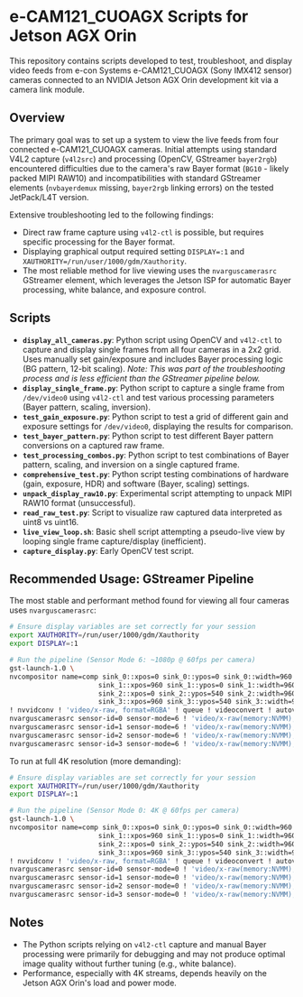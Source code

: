 # e-CAM121_CUOAGX Scripts for Jetson AGX Orin

This repository contains scripts developed to test, troubleshoot, and display video feeds from e-con Systems e-CAM121_CUOAGX (Sony IMX412 sensor) cameras connected to an NVIDIA Jetson AGX Orin development kit via a camera link module.

## Overview

The primary goal was to set up a system to view the live feeds from four connected e-CAM121_CUOAGX cameras. Initial attempts using standard V4L2 capture (`v4l2src`) and processing (OpenCV, GStreamer `bayer2rgb`) encountered difficulties due to the camera's raw Bayer format (`BG10` - likely packed MIPI RAW10) and incompatibilities with standard GStreamer elements (`nvbayerdemux` missing, `bayer2rgb` linking errors) on the tested JetPack/L4T version.

Extensive troubleshooting led to the following findings:
*   Direct raw frame capture using `v4l2-ctl` is possible, but requires specific processing for the Bayer format.
*   Displaying graphical output required setting `DISPLAY=:1` and `XAUTHORITY=/run/user/1000/gdm/Xauthority`.
*   The most reliable method for live viewing uses the `nvarguscamerasrc` GStreamer element, which leverages the Jetson ISP for automatic Bayer processing, white balance, and exposure control.

## Scripts

*   **`display_all_cameras.py`**: Python script using OpenCV and `v4l2-ctl` to capture and display single frames from all four cameras in a 2x2 grid. Uses manually set gain/exposure and includes Bayer processing logic (BG pattern, 12-bit scaling). *Note: This was part of the troubleshooting process and is less efficient than the GStreamer pipeline below.*
*   **`display_single_frame.py`**: Python script to capture a single frame from `/dev/video0` using `v4l2-ctl` and test various processing parameters (Bayer pattern, scaling, inversion).
*   **`test_gain_exposure.py`**: Python script to test a grid of different gain and exposure settings for `/dev/video0`, displaying the results for comparison.
*   **`test_bayer_pattern.py`**: Python script to test different Bayer pattern conversions on a captured raw frame.
*   **`test_processing_combos.py`**: Python script to test combinations of Bayer pattern, scaling, and inversion on a single captured frame.
*   **`comprehensive_test.py`**: Python script testing combinations of hardware (gain, exposure, HDR) and software (Bayer, scaling) settings.
*   **`unpack_display_raw10.py`**: Experimental script attempting to unpack MIPI RAW10 format (unsuccessful).
*   **`read_raw_test.py`**: Script to visualize raw captured data interpreted as uint8 vs uint16.
*   **`live_view_loop.sh`**: Basic shell script attempting a pseudo-live view by looping single frame capture/display (inefficient).
*   **`capture_display.py`**: Early OpenCV test script.

## Recommended Usage: GStreamer Pipeline

The most stable and performant method found for viewing all four cameras uses `nvarguscamerasrc`:

```bash
# Ensure display variables are set correctly for your session
export XAUTHORITY=/run/user/1000/gdm/Xauthority
export DISPLAY=:1

# Run the pipeline (Sensor Mode 6: ~1080p @ 60fps per camera)
gst-launch-1.0 \
nvcompositor name=comp sink_0::xpos=0 sink_0::ypos=0 sink_0::width=960 sink_0::height=540 \
                      sink_1::xpos=960 sink_1::ypos=0 sink_1::width=960 sink_1::height=540 \
                      sink_2::xpos=0 sink_2::ypos=540 sink_2::width=960 sink_2::height=540 \
                      sink_3::xpos=960 sink_3::ypos=540 sink_3::width=960 sink_3::height=540 \
! nvvidconv ! 'video/x-raw, format=RGBA' ! queue ! videoconvert ! autovideosink sync=false -e \
nvarguscamerasrc sensor-id=0 sensor-mode=6 ! 'video/x-raw(memory:NVMM), width=2028, height=1112, format=NV12, framerate=60/1' ! comp.sink_0 \
nvarguscamerasrc sensor-id=1 sensor-mode=6 ! 'video/x-raw(memory:NVMM), width=2028, height=1112, format=NV12, framerate=60/1' ! comp.sink_1 \
nvarguscamerasrc sensor-id=2 sensor-mode=6 ! 'video/x-raw(memory:NVMM), width=2028, height=1112, format=NV12, framerate=60/1' ! comp.sink_2 \
nvarguscamerasrc sensor-id=3 sensor-mode=6 ! 'video/x-raw(memory:NVMM), width=2028, height=1112, format=NV12, framerate=60/1' ! comp.sink_3
```

To run at full 4K resolution (more demanding):
```bash
# Ensure display variables are set correctly for your session
export XAUTHORITY=/run/user/1000/gdm/Xauthority
export DISPLAY=:1

# Run the pipeline (Sensor Mode 0: 4K @ 60fps per camera)
gst-launch-1.0 \
nvcompositor name=comp sink_0::xpos=0 sink_0::ypos=0 sink_0::width=960 sink_0::height=540 \
                      sink_1::xpos=960 sink_1::ypos=0 sink_1::width=960 sink_1::height=540 \
                      sink_2::xpos=0 sink_2::ypos=540 sink_2::width=960 sink_2::height=540 \
                      sink_3::xpos=960 sink_3::ypos=540 sink_3::width=960 sink_3::height=540 \
! nvvidconv ! 'video/x-raw, format=RGBA' ! queue ! videoconvert ! autovideosink sync=false -e \
nvarguscamerasrc sensor-id=0 sensor-mode=0 ! 'video/x-raw(memory:NVMM), width=4056, height=3040, format=NV12, framerate=60/1' ! comp.sink_0 \
nvarguscamerasrc sensor-id=1 sensor-mode=0 ! 'video/x-raw(memory:NVMM), width=4056, height=3040, format=NV12, framerate=60/1' ! comp.sink_1 \
nvarguscamerasrc sensor-id=2 sensor-mode=0 ! 'video/x-raw(memory:NVMM), width=4056, height=3040, format=NV12, framerate=60/1' ! comp.sink_2 \
nvarguscamerasrc sensor-id=3 sensor-mode=0 ! 'video/x-raw(memory:NVMM), width=4056, height=3040, format=NV12, framerate=60/1' ! comp.sink_3
```

## Notes
*   The Python scripts relying on `v4l2-ctl` capture and manual Bayer processing were primarily for debugging and may not produce optimal image quality without further tuning (e.g., white balance).
*   Performance, especially with 4K streams, depends heavily on the Jetson AGX Orin's load and power mode.
